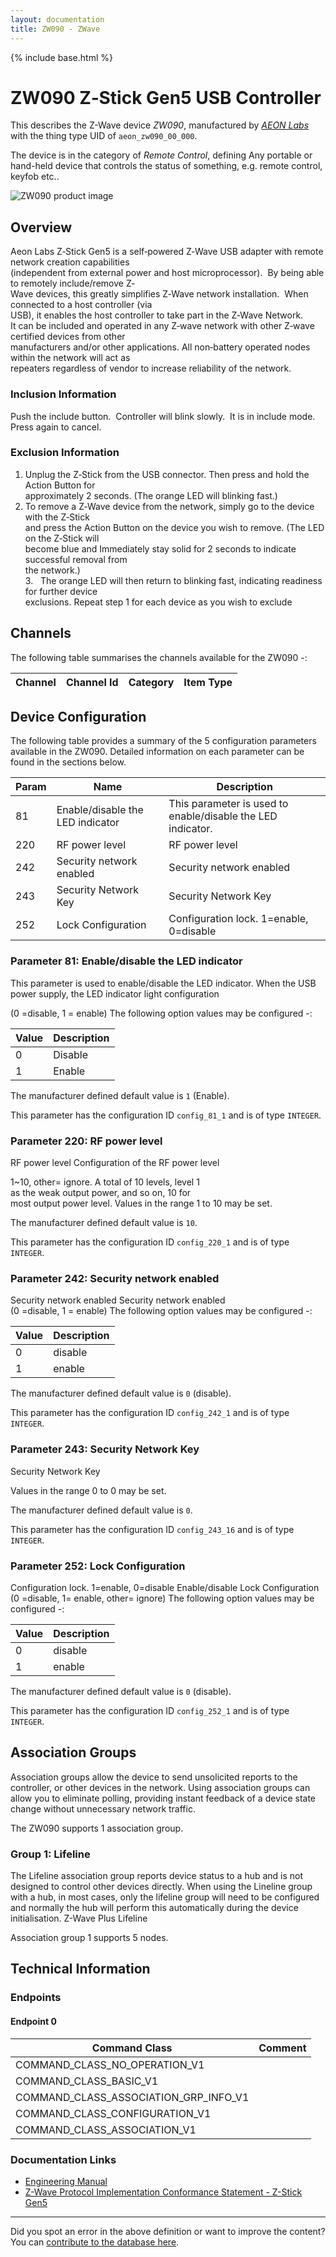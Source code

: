 ```yaml
---
layout: documentation
title: ZW090 - ZWave
---
```


{% include base.html %}

# ZW090 Z‐Stick Gen5 USB Controller
This describes the Z-Wave device *ZW090*, manufactured by *[AEON Labs](http://aeotec.com/)* with the thing type UID of ```aeon_zw090_00_000```.

The device is in the category of *Remote Control*, defining Any portable or hand-held device that controls the status of something, e.g. remote control, keyfob etc..

![ZW090 product image](https://www.cd-jackson.com/zwave_device_uploads/265/265_default.png)


## Overview

Aeon Labs Z‐Stick Gen5 is a self‐powered Z‐Wave USB adapter with remote network creation capabilities  
(independent from external power and host microprocessor).  By being able to remotely include/remove Z‐  
Wave devices, this greatly simplifies Z‐Wave network installation.  When connected to a host controller (via  
USB), it enables the host controller to take part in the Z‐Wave Network.  
It can be included and operated in any Z‐wave network with other Z‐wave certified devices from other  
manufacturers and/or other applications. All non‐battery operated nodes within the network will act as  
repeaters regardless of vendor to increase reliability of the network. 

### Inclusion Information

Push the include button.  Controller will blink slowly.  It is in include mode.  Press again to cancel.

### Exclusion Information

1. Unplug the Z‐Stick from the USB connector. Then press and hold the Action Button for  
approximately 2 seconds. (The orange LED will blinking fast.)  
2. To remove a Z‐Wave device from the network, simply go to the device with the Z‐Stick  
and press the Action Button on the device you wish to remove. (The LED on the Z‐Stick will  
become blue and Immediately stay solid for 2 seconds to indicate successful removal from  
the network.)  
3.   The orange LED will then return to blinking fast, indicating readiness for further device  
exclusions. Repeat step 1 for each device as you wish to exclude

## Channels

The following table summarises the channels available for the ZW090 -:

| Channel | Channel Id | Category | Item Type |
|---------|------------|----------|-----------|



## Device Configuration

The following table provides a summary of the 5 configuration parameters available in the ZW090.
Detailed information on each parameter can be found in the sections below.

| Param | Name  | Description |
|-------|-------|-------------|
| 81 | Enable/disable the LED indicator | This parameter is used to enable/disable the LED indicator. |
| 220 | RF power level  | RF power level |
| 242 | Security network enabled  | Security network enabled |
| 243 | Security Network Key | Security Network Key |
| 252 | Lock Configuration | Configuration lock. 1=enable, 0=disable |

### Parameter 81: Enable/disable the LED indicator

This parameter is used to enable/disable the LED indicator.
When the USB power supply, the LED indicator light configuration

(0 =disable, 1 = enable)
The following option values may be configured -:

| Value  | Description |
|--------|-------------|
| 0 | Disable |
| 1 | Enable |

The manufacturer defined default value is ```1``` (Enable).

This parameter has the configuration ID ```config_81_1``` and is of type ```INTEGER```.


### Parameter 220: RF power level 

RF power level
Configuration of the RF power level

1~10, other= ignore. A total of 10 levels, level 1  
as the weak output power, and so on, 10 for  
most output power level.
Values in the range 1 to 10 may be set.

The manufacturer defined default value is ```10```.

This parameter has the configuration ID ```config_220_1``` and is of type ```INTEGER```.


### Parameter 242: Security network enabled 

Security network enabled
Security network enabled  
(0 =disable, 1 = enable)
The following option values may be configured -:

| Value  | Description |
|--------|-------------|
| 0 | disable |
| 1 | enable |

The manufacturer defined default value is ```0``` (disable).

This parameter has the configuration ID ```config_242_1``` and is of type ```INTEGER```.


### Parameter 243: Security Network Key

Security Network Key

Values in the range 0 to 0 may be set.

The manufacturer defined default value is ```0```.

This parameter has the configuration ID ```config_243_16``` and is of type ```INTEGER```.


### Parameter 252: Lock Configuration

Configuration lock. 1=enable, 0=disable
Enable/disable Lock Configuration (0 =disable, 1= enable, other= ignore)
The following option values may be configured -:

| Value  | Description |
|--------|-------------|
| 0 | disable |
| 1 | enable |

The manufacturer defined default value is ```0``` (disable).

This parameter has the configuration ID ```config_252_1``` and is of type ```INTEGER```.


## Association Groups

Association groups allow the device to send unsolicited reports to the controller, or other devices in the network. Using association groups can allow you to eliminate polling, providing instant feedback of a device state change without unnecessary network traffic.

The ZW090 supports 1 association group.

### Group 1: Lifeline

The Lifeline association group reports device status to a hub and is not designed to control other devices directly. When using the Lineline group with a hub, in most cases, only the lifeline group will need to be configured and normally the hub will perform this automatically during the device initialisation.
Z-Wave Plus Lifeline

Association group 1 supports 5 nodes.

## Technical Information

### Endpoints

#### Endpoint 0

| Command Class | Comment |
|---------------|---------|
| COMMAND_CLASS_NO_OPERATION_V1| |
| COMMAND_CLASS_BASIC_V1| |
| COMMAND_CLASS_ASSOCIATION_GRP_INFO_V1| |
| COMMAND_CLASS_CONFIGURATION_V1| |
| COMMAND_CLASS_ASSOCIATION_V1| |

### Documentation Links

* [Engineering Manual](https://www.cd-jackson.com/zwave_device_uploads/265/1-Z-Stick-Gen5.pdf)
* [Z-Wave Protocol Implementation Conformance Statement - Z-Stick Gen5](https://www.cd-jackson.com/zwave_device_uploads/265/Z-Wave-Protocol-Implementation-Conformance-Statement.pdf)

---

Did you spot an error in the above definition or want to improve the content?
You can [contribute to the database here](http://www.cd-jackson.com/index.php/zwave/zwave-device-database/zwave-device-list/devicesummary/265).
